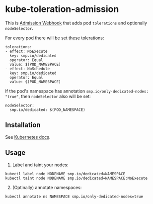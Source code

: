 # kube-toleration-admission


This is [Admission Webhook](https://kubernetes.io/docs/admin/extensible-admission-controllers/#admission-webhooks) that adds pod `tolerations` and optionally `nodeSelector`.

For every pod there will be set these tolerations:

```
tolerations:
- effect: NoExecute
  key: smp.io/dedicated
  operator: Equal
  value: $(POD_NAMESPACE)
- effect: NoSchedule
  key: smp.io/dedicated
  operator: Equal
  value: $(POD_NAMESPACE)
```


If the pod's namespace has annotation `smp.io/only-dedicated-nodes: "true"`, then `nodeSelector` also will be set:

```
nodeSelector:
  smp.io/dedicated: $(POD_NAMESPACE)
```


## Installation

See [Kubernetes docs](https://kubernetes.io/docs/admin/extensible-admission-controllers/#admission-webhooks).


## Usage

1. Label and taint your nodes:

```
kubectl label node NODENAME smp.io/dedicated=NAMESPACE
kubectl taint node NODENAME smp.io/dedicated=NAMESPACE:NoExecute
```

2. (Optinally) annotate namespaces:

```
kubectl annotate ns NAMESPACE smp.io/only-dedicated-nodes=true
```
